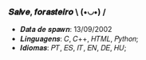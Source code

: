 ### 𝑺𝒂𝒍𝒗𝒆, 𝒇𝒐𝒓𝒂𝒔𝒕𝒆𝒊𝒓𝒐 \ (•◡•) /

- 𝑫𝒂𝒕𝒂 𝒅𝒆 𝒔𝒑𝒂𝒘𝒏: 13/09/2002
- 𝑳𝒊𝒏𝒈𝒖𝒂𝒈𝒆𝒏𝒔: 𝐶, 𝐶++, 𝐻𝑇𝑀𝐿, 𝑃𝑦𝑡ℎ𝑜𝑛;
- 𝑰𝒅𝒊𝒐𝒎𝒂𝒔: 𝑃𝑇, 𝐸𝑆, 𝐼𝑇, 𝐸𝑁, 𝐷𝐸, 𝐻𝑈;
